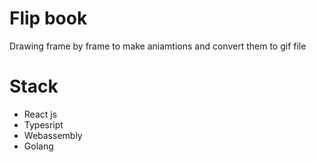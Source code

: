 # Flip book
Drawing frame by frame to make aniamtions and convert them to gif file



# Stack
- React js
- Typesript
- Webassembly
- Golang

